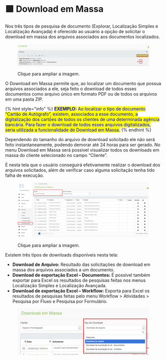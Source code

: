 # 🟩 Download em Massa

Nos três tipos de pesquisa de documento (Explorar, Localização Simples e Localização Avançada) é oferecido ao usuário a opção de solicitar o download em massa dos arquivos associados aos documentos localizados.&#x20;

<figure><img src="../.gitbook/assets/documento13.png" alt=""><figcaption><p>Clique para ampliar a imagem.</p></figcaption></figure>

O Download em Massa permite que, ao localizar um documento que possua arquivos associados a ele, seja feito o download de todos esses documentos como arquivo único em formato PDF ou de todos os arquivos em uma pasta ZIP.&#x20;

{% hint style="info" %}
<mark style="color:blue;">**EXEMPLO:**</mark> <mark style="color:blue;"></mark><mark style="color:blue;">Ao localizar o tipo de documento “Cartão de Autógrafo”, existem, associados a esse documento, a digitalização dos cartões de todos os clientes de uma determinada agência bancária. Para fazer o download de todos esses arquivos digitalizados, seria utilizada a funcionalidade de Download em Massa.</mark>
{% endhint %}

Dependendo do tamanho do arquivo de download solicitado ele não será feito instantaneamente, podendo demorar até 24 horas para ser gerado. No menu Download em Massa será possível visualizar todos os downloads em massa do cliente selecionado no campo “Cliente”. &#x20;

&#x20;É nesta tela que o usuário conseguirá efetivamente realizar o download dos arquivos solicitados, além de verificar caso alguma solicitação tenha tido falha de execução.&#x20;

<figure><img src="../.gitbook/assets/documento14.png" alt=""><figcaption><p>Clique para ampliar a imagem.</p></figcaption></figure>

Existem três tipos de downloads disponíveis nesta tela:&#x20;

* **Download de Arquivo:** Resultado das solicitações de download em massa dos arquivos associados a um documento.&#x20;
* **Download de exportação Excel – Documentos:** É possível também exportar para Excel os resultados de pesquisas feitas nos menus Localização Simples e Localização Avançada.  &#x20;
* **Download de exportação Excel – Workflow:** Exporta para Excel os resultados de pesquisas feitas pelo menu Workflow > Atividades > Pesquisa por Fluxo e Pesquisa por Formulário.

<figure><img src="../.gitbook/assets/documento15.png" alt=""><figcaption></figcaption></figure>
